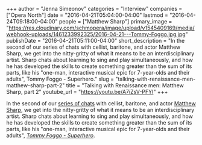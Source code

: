 +++
author = "Jenna Simeonov"
categories = "Interview"
companies = ["Opera North"]
date = "2016-04-21T05:04:00-04:00"
lastmod = "2016-04-24T09:18:00-04:00"
people = ["Matthew Sharp"]
primary_image = "https://res.cloudinary.com/schmopera/image/upload/v1545409169/media/webhook-uploads/1461233992325/2016-04-21---Tommy-Foggo.jpg.jpg"
publishDate = "2016-04-21T05:11:00-04:00"
short_description = "In the second of our series of chats with cellist, baritone, and actor Matthew Sharp, we get into the nitty-gritty of what it means to be an interdisciplinary artist. Sharp chats about learning to sing and play simultaneously, and how he has developed the skills to create something greater than the sum of its parts, like his &quot;one-man, interactive musical epic for 7-year-olds and their adults&quot;, Tommy Foggo - Superhero."
slug = "talking-with-renaissance-men-matthew-sharp-part-2"
title = "Talking with Renaissance men: Matthew Sharp, part 2"
youtube_url = "https://youtu.be/A7iZsV-PFYI"
+++

In the second of our [series of chats](/talking-with-renaissance-men-matthew-sharp/) with cellist, baritone, and actor [Matthew Sharp](/scene/people/matthew-sharp/), we get into the nitty-gritty of what it means to be an interdisciplinary artist. Sharp chats about learning to sing and play simultaneously, and how he has developed the skills to create something greater than the sum of its parts, like his "one-man, interactive musical epic for 7-year-olds and their adults", [*Tommy Foggo - Superhero*](https://www.youtube.com/watch?v=_IEiNAWVdQo).
